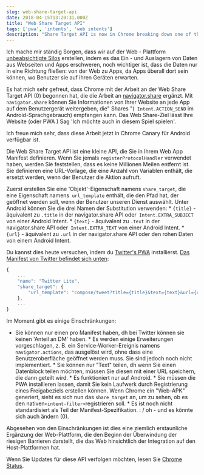 ```yaml
---
slug: web-share-target-api
date: 2018-04-15T13:20:31.000Z
title: "Web Share Target API"
tags: ['pwa', 'intents', 'web intents']
description: "Share Target API is now in Chrome breaking down one of the last silos of native platforms"
---
```



Ich mache mir ständig Sorgen, dass wir auf der Web - Plattform [unbeabsichtigte Silos](/unintended-silos) erstellen, indem es das Ein - und Auslagern von Daten aus Webseiten und Apps erschweren, noch wichtiger ist, dass die Daten nur in eine Richtung fließen: von der Web zu Apps, da Apps überall dort sein können, wo Benutzer sie auf ihren Geräten erwarten.

Es hat mich sehr gefreut, dass Chrome mit der Arbeit an der Web Share Target API (0) begonnen hat, die die Arbeit an [navigator.share](/breaking-down-silos-with-share-target-api) ergänzt. Mit `navigator.share` können Sie Informationen von Ihrer Website an jede App auf dem Benutzergerät weitergeben, die" Shares "(` Intent.ACTION_SEND` im Android-Sprachgebrauch) empfangen kann. Das Web Share-Ziel lässt Ihre Website (oder PWA ) Sag 'Ich möchte auch in diesem Spiel spielen'.

Ich freue mich sehr, dass diese Arbeit jetzt in Chrome Canary für Android verfügbar ist.

Die Web Share Target API ist eine kleine API, die Sie in Ihrem Web App Manifest definieren. Wenn Sie jemals `registerProtocolHandler` verwendet haben, werden Sie feststellen, dass es keine Millionen Meilen entfernt ist. Sie definieren eine URL-Vorlage, die eine Anzahl von Variablen enthält, die ersetzt werden, wenn der Benutzer die Aktion aufruft.

Zuerst erstellen Sie eine 'Objekt'-Eigenschaft namens `share_target`, die eine Eigenschaft namens` url_template` enthält, die den Pfad hat, der geöffnet werden soll, wenn der Benutzer unseren Dienst auswählt. Unter Android können Sie die drei Namen der Substitution verwenden: * `{title}` - äquivalent zu `.title` in der navigator.share API oder` Intent.EXTRA_SUBJECT` von einer Android Intent. * `{text}` - äquivalent zu `.text` in der navigator.share API oder` Intent.EXTRA_TEXT` von einer Android Intent. * `{url}` - äquivalent zu `.url` in der navigator.share API oder den rohen Daten von einem Android Intent.

Du kannst dies heute versuchen, indem du [Twitter's PWA](https://mobile.twitter.com/) installierst. [Das Manifest von Twitter befindet sich unten](https://mobile.twitter.com/manifest.json):


```javascript
{
    ...
    "name": "Twitter Lite",
    "share_target": {
        "url_template": "compose/tweet?title={title}&text={text}&url={url}"
    },
    ...
}
```


Im Moment gibt es einige Einschränkungen:

* Sie können nur einen pro Manifest haben, dh bei Twitter können sie keinen 'Anteil an DM' haben. * Es werden einige Erweiterungen vorgeschlagen, z. B. ein Service-Worker-Ereignis namens `navigator.actions`, das ausgelöst wird, ohne dass eine Benutzeroberfläche geöffnet werden muss. Sie sind jedoch noch nicht implementiert. * Sie können nur "Text" teilen, dh wenn Sie einen Datenblock teilen möchten, müssen Sie diesen mit einer URL speichern, die dann geteilt wird. * Es funktioniert nur auf Android. * Sie müssen die PWA installieren lassen, damit Sie kein Laufwerk durch Registrierung eines Freigabeziels erstellen können. Wenn Chrome ein "Web-APK" generiert, sieht es sich nun das `share_target` an, um zu sehen, ob es den nativen` <intent-filter> `registrieren soll. * Es ist noch nicht standardisiert als Teil der Manifest-Spezifikation. : / oh - und es könnte sich auch ändern (0).

Abgesehen von den Einschränkungen ist dies eine ziemlich erstaunliche Ergänzung der Web-Plattform, die den Beginn der Überwindung der riesigen Barrieren darstellt, die das Web hinsichtlich der Integration auf den Host-Plattformen hat.

Wenn Sie Updates für diese API verfolgen möchten, lesen Sie [Chrome Status](https://www.chromestatus.com/feature/5662315307335680).
